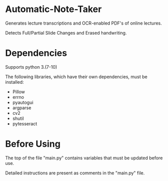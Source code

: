 Automatic-Note-Taker
=====================
Generates lecture transcriptions and OCR-enabled PDF's of online lectures. 

Detects Full/Partial Slide Changes and Erased handwriting. 

Dependencies
============
Supports python 3.(7-10)

The following libraries, which have their own dependencies, must be installed:

* Pillow
* errno
* pyautogui 
* argparse 
* cv2 
* shutil 
* pytesseract

Before Using 
============
The top of the file "main.py" contains variables that must be updated before use.

Detailed instructions are present as comments in the "main.py" file. 

